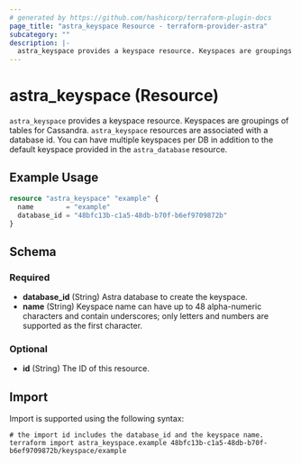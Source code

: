 ```yaml
---
# generated by https://github.com/hashicorp/terraform-plugin-docs
page_title: "astra_keyspace Resource - terraform-provider-astra"
subcategory: ""
description: |-
  astra_keyspace provides a keyspace resource. Keyspaces are groupings of tables for Cassandra. astra_keyspace resources are associated with a database id. You can have multiple keyspaces per DB in addition to the default keyspace provided in the astra_database resource.
---
```


# astra_keyspace (Resource)

`astra_keyspace` provides a keyspace resource. Keyspaces are groupings of tables for Cassandra. `astra_keyspace` resources are associated with a database id. You can have multiple keyspaces per DB in addition to the default keyspace provided in the `astra_database` resource.

## Example Usage

```terraform
resource "astra_keyspace" "example" {
  name        = "example"
  database_id = "48bfc13b-c1a5-48db-b70f-b6ef9709872b"
}
```

<!-- schema generated by tfplugindocs -->
## Schema

### Required

- **database_id** (String) Astra database to create the keyspace.
- **name** (String) Keyspace name can have up to 48 alpha-numeric characters and contain underscores; only letters and numbers are supported as the first character.

### Optional

- **id** (String) The ID of this resource.

## Import

Import is supported using the following syntax:

```shell
# the import id includes the database_id and the keyspace name.
terraform import astra_keyspace.example 48bfc13b-c1a5-48db-b70f-b6ef9709872b/keyspace/example
```
